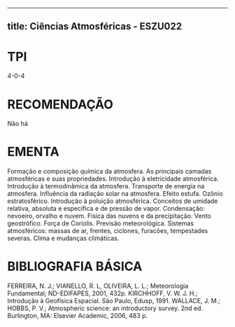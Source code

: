
---
title: Ciências Atmosféricas - ESZU022 
---

# TPI

4-0-4

# RECOMENDAÇÃO

Não há

# EMENTA

Formação e composição química da atmosfera. As principais camadas atmosféricas e suas propriedades. Introdução à eletricidade atmosférica. Introdução à termodinâmica da atmosfera. Transporte de energia na atmosfera. Influência da radiação solar na atmosfera. Efeito estufa. Ozônio estratosférico. Introdução à poluição atmosférica. Conceitos de umidade relativa, absoluta e específica e de pressão de vapor. Condensação: nevoeiro, orvalho e nuvem. Física das nuvens e da precipitação. Vento geostrófico. Força de Coriolis. Previsão meteorológica. Sistemas atmosféricos: massas de ar, frentes, ciclones, furacões, tempestades severas. Clima e mudanças climáticas.

# BIBLIOGRAFIA BÁSICA

FERREIRA, N. J.; VIANELLO, R. L, OLIVEIRA, L. L.; Meteorologia Fundamental; ND-EDIFAPES, 2001, 432p.
KIRCHHOFF, V. W. J. H.; Introdução à Geofísica Espacial. São Paulo, Edusp, 1991.
WALLACE, J. M.; HOBBS, P. V.; Atmospheric science: an introductory survey. 2nd ed. Burlington, MA: Elsevier Academic, 2006, 483 p.
        